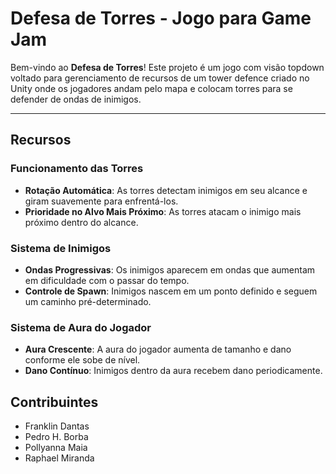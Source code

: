 # Defesa de Torres - Jogo para Game Jam

Bem-vindo ao **Defesa de Torres**! Este projeto é um jogo com visão topdown voltado para gerenciamento de recursos de um tower defence criado no Unity onde os jogadores andam pelo mapa e colocam torres para se defender de ondas de inimigos. 

---

## Recursos

### Funcionamento das Torres
- **Rotação Automática**: As torres detectam inimigos em seu alcance e giram suavemente para enfrentá-los.
- **Prioridade no Alvo Mais Próximo**: As torres atacam o inimigo mais próximo dentro do alcance.

### Sistema de Inimigos
- **Ondas Progressivas**: Os inimigos aparecem em ondas que aumentam em dificuldade com o passar do tempo.
- **Controle de Spawn**: Inimigos nascem em um ponto definido e seguem um caminho pré-determinado.

### Sistema de Aura do Jogador
- **Aura Crescente**: A aura do jogador aumenta de tamanho e dano conforme ele sobe de nível.
- **Dano Contínuo**: Inimigos dentro da aura recebem dano periodicamente.

## Contribuintes
- Franklin Dantas 
- Pedro H. Borba
- Pollyanna Maia
- Raphael Miranda
